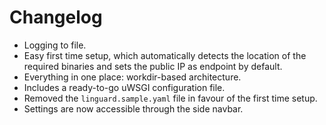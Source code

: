 # Changelog

- Logging to file.
- Easy first time setup, which automatically detects the location of the required binaries and sets the public IP as endpoint by default.
- Everything in one place: workdir-based architecture.
- Includes a ready-to-go uWSGI configuration file.
- Removed the `linguard.sample.yaml` file in favour of the first time setup.
- Settings are now accessible through the side navbar. 